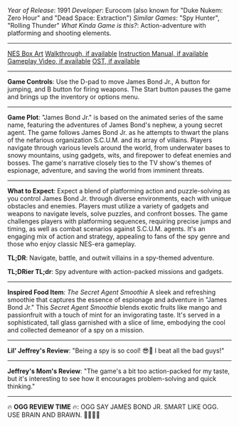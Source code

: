 *Year of Release*: 1991
*Developer*: Eurocom (also known for "Duke Nukem: Zero Hour" and "Dead Space: Extraction")
*Similar Games*: "Spy Hunter", "Rolling Thunder"
*What Kinda Game is this?*: Action-adventure with platforming and shooting elements.

---
[NES Box Art](https://www.google.com/search?tbm=isch&q=NES+Box+Art+James+Bond+Jr) 
[Walkthrough, if available](https://www.google.com/search?q=Walkthrough+NES+James+Bond+Jr)
[Instruction Manual, if available](https://www.google.com/search?q=NES+Instruction+Manual+James+Bond+Jr)
[Gameplay Video, if available](https://www.youtube.com/results?search_query=gameplay+NES+James+Bond+Jr) 
[OST, if available](https://www.youtube.com/results?search_query=NES+James+Bond+Jr+OST)

- - -
**Game Controls**:
Use the D-pad to move James Bond Jr., A button for jumping, and B button for firing weapons. The Start button pauses the game and brings up the inventory or options menu.

- - -
**Game Plot**: 
"James Bond Jr." is based on the animated series of the same name, featuring the adventures of James Bond's nephew, a young secret agent. The game follows James Bond Jr. as he attempts to thwart the plans of the nefarious organization S.C.U.M. and its array of villains. Players navigate through various levels around the world, from underwater bases to snowy mountains, using gadgets, wits, and firepower to defeat enemies and bosses. The game's narrative closely ties to the TV show's themes of espionage, adventure, and saving the world from imminent threats.

- - -
**What to Expect**: 
Expect a blend of platforming action and puzzle-solving as you control James Bond Jr. through diverse environments, each with unique obstacles and enemies. Players must utilize a variety of gadgets and weapons to navigate levels, solve puzzles, and confront bosses. The game challenges players with platforming sequences, requiring precise jumps and timing, as well as combat scenarios against S.C.U.M. agents. It's an engaging mix of action and strategy, appealing to fans of the spy genre and those who enjoy classic NES-era gameplay.

**TL;DR**:
Navigate, battle, and outwit villains in a spy-themed adventure.

**TL;DRier TL;dr**: 
Spy adventure with action-packed missions and gadgets.

---
**Inspired Food Item**: *The Secret Agent Smoothie*
A sleek and refreshing smoothie that captures the essence of espionage and adventure in "James Bond Jr." This *Secret Agent Smoothie* blends exotic fruits like mango and passionfruit with a touch of mint for an invigorating taste. It's served in a sophisticated, tall glass garnished with a slice of lime, embodying the cool and collected demeanor of a spy on a mission.

---
**Lil' Jeffrey's Review**: "Being a spy is so cool! 😎🔫 I beat all the bad guys!"

---
**Jeffrey's Mom's Review**: "The game's a bit too action-packed for my taste, but it's interesting to see how it encourages problem-solving and quick thinking."

---
🔥 **OGG REVIEW TIME** 🔥: OGG SAY JAMES BOND JR. SMART LIKE OGG. USE BRAIN AND BRAWN. 🧠💪🕵️‍♂️